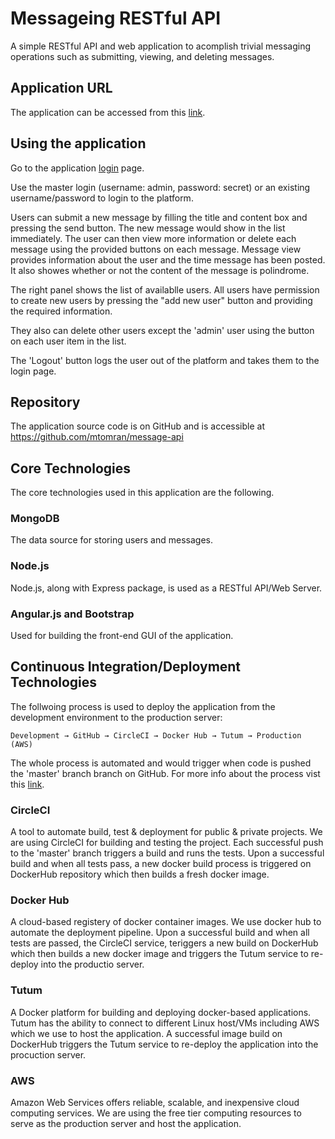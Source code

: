 # Messageing RESTful API
A simple RESTful API and web application to acomplish 
trivial messaging operations 
such as submitting, viewing, and deleting messages.


## Application URL
The application can be accessed from this [link](http://node.message-api.mtomran2.svc.tutum.io/).

## Using the application
Go to the application [login](http://node.message-api.mtomran2.svc.tutum.io/) page. 

Use the master login (username: admin, password: secret) or an existing username/password 
to login to the platform. 

Users can submit a new message by filling the title and content box and pressing the send button.
The new message would show in the list immediately.
The user can then view more information or delete each message using the provided buttons on each message.
Message view provides information about the user and the time message has been posted. 
It also showes whether or not the content of the message is polindrome.

The right panel shows the list of availablle users. 
All users have permission to create new users by pressing the "add new user" button and providing the
required information. 

They also can delete other users except the 'admin' user using the button on each user item in the list. 

The 'Logout' button logs the user out of the platform and takes them to the login page. 

## Repository
The application source code is on GitHub and is accessible at
https://github.com/mtomran/message-api


## Core Technologies
The core technologies used in this application are the following.

### MongoDB
The data source for storing users and messages.

### Node.js
Node.js, along with Express package, is used as a RESTful API/Web Server. 

### Angular.js and Bootstrap
Used for building the front-end GUI of the application.


## Continuous Integration/Deployment Technologies
The follwoing process is used to deploy the application from the development environment 
to the production server:
	
	Development → GitHub → CircleCI → Docker Hub → Tutum → Production (AWS)

The whole process is automated and would trigger when code is pushed the 'master' branch branch on GitHub. 
For more info about the process vist this [link](http://blog.tutum.co/2015/06/10/node-js-and-continuous-deployment-with-circleci-docker-hub-and-tutum/).  

### CircleCI
A tool to automate build, test & deployment for public & private projects. We are using CircleCI 
for building and testing the project. Each successful push to the 'master' branch triggers a build 
and runs the tests. Upon a successful build and when all tests pass, a new docker build process is 
triggered on DockerHub repository which then builds a fresh docker image.

### Docker Hub
A cloud-based registery of docker container images. We use docker hub to automate the deployment pipeline.
Upon a successful build and when all tests are passed, the CircleCI service, teriggers a new build on DockerHub
which then builds a new docker image and triggers the Tutum service to re-deploy into the productio server.

### Tutum
A Docker platform for building and deploying docker-based applications. Tutum has the ability to connect to
different Linux host/VMs including AWS which we use to host the application.
A successful image build on DockerHub triggers the Tutum service to re-deploy 
the application into the procuction server. 


### AWS
Amazon Web Services offers reliable, scalable, and inexpensive cloud computing services. 
We are using the free tier computing resources to serve as the production server and host the application.
 